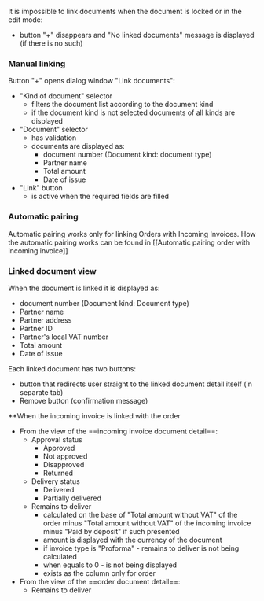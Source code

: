 
It is impossible to link documents when the document is locked or in the edit mode:
* button "+" disappears and "No linked documents" message is displayed (if there is no such)

### Manual linking

Button  "+" opens dialog window "Link documents":
* "Kind of document" selector
	* filters the document list according to the document kind
	* if the document kind is not selected documents of all kinds are displayed
* "Document" selector
	* has validation
	* documents are displayed as:
		* document number (Document kind: document type)
		* Partner name
		* Total amount
		* Date of issue
* "Link" button 
	* is active when the required fields are filled


### Automatic pairing

Automatic pairing works only for linking Orders with Incoming Invoices.
How the automatic pairing works can be found in [[Automatic pairing order with incoming invoice]]


### Linked document view

When the document is linked it is displayed as:
* document number (Document kind: Document type)
* Partner name
* Partner address
* Partner ID
* Partner's local VAT number
* Total amount
* Date of issue


Each linked document has two buttons:
* button that redirects user straight to the linked document detail itself (in separate tab)
* Remove button (confirmation message)

**When the incoming invoice is linked with the order
* From the view of the ==incoming invoice document detail==:
	* Approval status
		* Approved
		* Not approved
		* Disapproved
		* Returned
	* Delivery status
		* Delivered
		* Partially delivered
	* Remains to deliver
		* calculated on the base of "Total amount without VAT" of the order minus "Total amount without VAT" of the incoming invoice minus "Paid by deposit" if such presented
		* amount is displayed with the currency of the document 
		* if invoice type is "Proforma" - remains to deliver is not being calculated 
		* when equals to 0 - is not being displayed
		* exists as the column only for order
* From the view of the ==order document detail==:
	* Remains to deliver